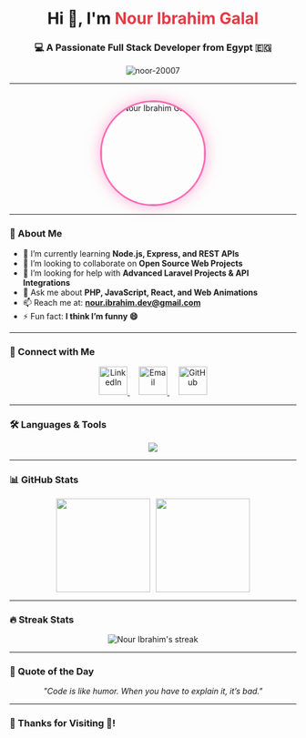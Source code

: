 <!-- 🌸 PROFILE HEADER -->
<h1 align="center">Hi 👋, I'm <span style="color:#e63946;">Nour Ibrahim Galal</span></h1>
<h3 align="center">💻 A Passionate Full Stack Developer from Egypt 🇪🇬</h3>

<!-- 🌺 PROFILE VIEWS -->
<p align="center">
  <img src="https://komarev.com/ghpvc/?username=noor-20007&label=Profile%20views&color=ff69b4&style=flat" alt="noor-20007" />
</p>

---

<!-- 🌼 PROFILE IMAGE -->
<p align="center">
  <img src="https://avatars.githubusercontent.com/noor-20007"
       alt="Nour Ibrahim Galal"
       width="180"
       style="border-radius:50%; border: 3px solid #ff69b4; box-shadow: 0 0 25px rgba(255, 105, 180, 0.5); margin-top:15px;">
</p>

---

### 🌟 About Me  
- 🌱 I’m currently learning **Node.js, Express, and REST APIs**  
- 👯 I’m looking to collaborate on **Open Source Web Projects**  
- 🤝 I’m looking for help with **Advanced Laravel Projects & API Integrations**  
- 💬 Ask me about **PHP, JavaScript, React, and Web Animations**  
- 📫 Reach me at: **nour.ibrahim.dev@gmail.com**  
- ⚡ Fun fact: **I think I’m funny 😄**

---

### 🤝 Connect with Me
<p align="center">
  <a href="https://www.linkedin.com/in/nour-ibrahim-a47604299?utm_source=share&utm_campaign=share_via&utm_content=profile&utm_medium=android_app" target="_blank">
    <img src="https://skillicons.dev/icons?i=linkedin" alt="LinkedIn" width="50" height="50"/>
  </a>
  &nbsp;&nbsp;&nbsp;
  <a href="mailto:nour.ibrahim.dev@gmail.com" target="_blank">
    <img src="https://skillicons.dev/icons?i=gmail" alt="Email" width="50" height="50"/>
  </a>
  &nbsp;&nbsp;&nbsp;
  <a href="https://github.com/noor-20007" target="_blank">
    <img src="https://skillicons.dev/icons?i=github" alt="GitHub" width="50" height="50"/>
  </a>
</p>

---

### 🛠️ Languages & Tools
<p align="center">
  <img src="https://skillicons.dev/icons?i=html,css,js,react,php,laravel,mysql,nodejs,bootstrap,git,github,photoshop,python" />
</p>

---

### 📊 GitHub Stats  
<div align="center" style="display:flex; flex-wrap:wrap; justify-content:center; gap:10px;">
  <img src="https://github-readme-stats.vercel.app/api?username=noor-20007&show_icons=true&count_private=true&include_all_commits=true&theme=radical&hide_border=true&cache_seconds=60" height="165"/>
  <img src="https://github-readme-stats.vercel.app/api/top-langs/?username=noor-20007&layout=compact&theme=radical&hide_border=true&cache_seconds=60" height="165"/>
</div>

---

### 🔥 Streak Stats  
<p align="center">
  <img src="https://github-readme-streak-stats.herokuapp.com/?user=noor-20007&theme=radical&hide_border=true" alt="Nour Ibrahim's streak"/>
</p>


---

### 💬 Quote of the Day
<p align="center"><i>"Code is like humor. When you have to explain it, it’s bad."</i></p>

---

### 🩷 Thanks for Visiting 💖!

